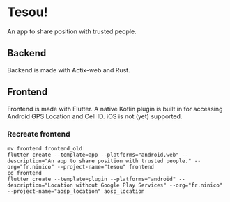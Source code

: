 # Tesou!

An app to share position with trusted people.

## Backend

Backend is made with Actix-web and Rust.

## Frontend

Frontend is made with Flutter.
A native Kotlin plugin is built in for accessing Android GPS Location and Cell ID. iOS is not (yet) supported.

### Recreate frontend

```
mv frontend frontend_old
flutter create --template=app --platforms="android,web" --description="An app to share position with trusted people." --org="fr.ninico" --project-name="tesou" frontend
cd frontend
flutter create --template=plugin --platforms="android" --description="Location without Google Play Services" --org="fr.ninico" --project-name="aosp_location" aosp_location
```
